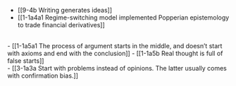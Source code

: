 - [[9-4b Writing generates ideas]]
- [[1-1a4a1 Regime-switching model implemented Popperian epistemology to trade financial derivatives]]
<br>
- [[1-1a5a1 The process of argument starts in the middle, and doesn’t start with axioms and end with the conclusion]]
- [[1-1a5b Real thought is full of false starts]]
<br>
- [[3-1a3a Start with problems instead of opinions. The latter usually comes with confirmation bias.]]